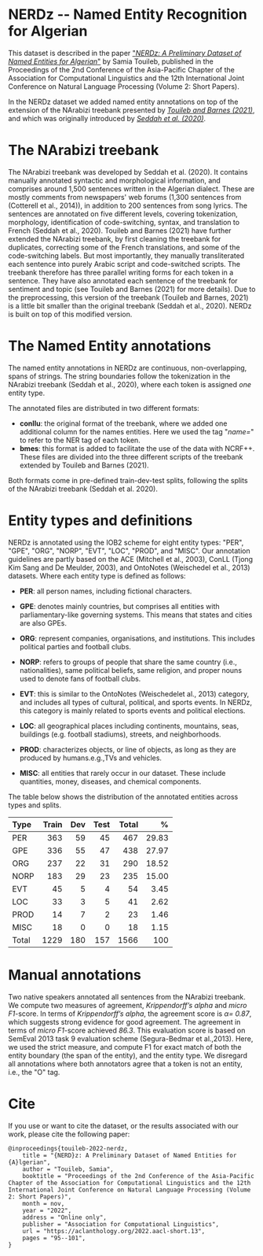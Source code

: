 # NERDz -- Named Entity Recognition for Algerian

This dataset is described in the paper ["*NERDz: A Preliminary Dataset of Named Entities for Algerian*"](https://aclanthology.org/2022.aacl-short.13/) by Samia Touileb, published in the Proceedings of the 2nd Conference of the Asia-Pacific Chapter of the Association for Computational Linguistics and the 12th International Joint Conference on Natural Language Processing (Volume 2: Short Papers). 

In the NERDz dataset we added named entity annotations on top of the extension of the NArabizi treebank presented by [*Touileb and Barnes (2021)*](https://aclanthology.org/2021.findings-acl.324/), and which was originally introduced by [*Seddah et al. (2020)*](https://aclanthology.org/2020.acl-main.107/).

# The NArabizi treebank

The NArabizi treebank was developed by Seddah et al. (2020). It contains manually annotated syntactic and morphological information,  and comprises around 1,500 sentences written in the Algerian dialect. These are mostly comments from newspapers' web forums (1,300 sentences from (Cotterell et al., 2014)),  in addition to 200 sentences from song lyrics.  The sentences are annotated on five different levels, covering tokenization, morphology, identification of code-switching, syntax, and translation to French (Seddah et al., 2020). Touileb and Barnes (2021) have further extended the NArabizi treebank, by first cleaning the treebank for duplicates, correcting some of the French translations, and some of the code-switching labels. But most importantly, they manually transliterated each sentence into purely Arabic script and code-switched scripts. The treebank therefore has three parallel writing forms for each token in a sentence. They have also annotated each sentence of the treebank for sentiment and topic (see Touileb and Barnes (2021) for more details).  Due to the preprocessing, this version of the treebank (Touileb and Barnes, 2021) is a little bit smaller than the original treebank (Seddah et al., 2020). NERDz is built on top of this modified version.

# The Named Entity annotations

The named entity annotations in NERDz are continuous, non-overlapping, spans of strings. The string boundaries follow the tokenization in the NArabizi treebank (Seddah et al., 2020),  where each token is assigned *one* entity type.  

The annotated files are distributed in two different formats:

- **conllu**: the original format of the treebank, where we added one additional column for the names entities. Here we used the tag "*name=*" to refer to the NER tag of each token.
- **bmes**: this format is added to facilitate the use of the data with NCRF++. These files are divided into the three different scripts of the treebank extended by Touileb and Barnes (2021). 

Both formats come in pre-defined train-dev-test splits, following the splits of the NArabizi treebank (Seddah et al. 2020).

# Entity types and definitions

NERDz is annotated using the IOB2 scheme for eight entity types: "PER", "GPE", "ORG", "NORP", "EVT", "LOC", "PROD", and "MISC". Our annotation guidelines are partly based on the ACE (Mitchell et al., 2003), ConLL (Tjong Kim Sang and De Meulder, 2003), and OntoNotes (Weischedel et al., 2013) datasets. Where each entity type is defined as follows:

- **PER**: all person names, including fictional characters.

- **GPE**: denotes mainly countries, but comprises all entities with parliamentary-like governing systems. This means that states and cities are also GPEs.

- **ORG**: represent companies, organisations, and institutions. This includes political parties and football clubs. 

- **NORP**: refers to groups of people that share the same country (i.e., nationalities), same political beliefs, same religion, and proper nouns used to denote fans of football clubs. 

- **EVT**: this is similar to the OntoNotes (Weischedelet al., 2013) category, and includes all types of cultural, political, and sports events. In NERDz, this category is mainly related to sports events and political elections.

- **LOC**: all geographical places including continents, mountains, seas, buildings (e.g. football stadiums), streets, and neighborhoods.

- **PROD**: characterizes objects, or line of objects, as long as they are produced by humans.e.g.,TVs and vehicles. 

- **MISC**: all entities that rarely occur in our dataset. These include quantities, money, diseases, and chemical components.

The table below shows the distribution of the annotated entities across types and splits.

| Type | Train | Dev | Test | Total | %| 
| :--- | ---: | ---: | ---: | ---: | ---: |
| PER | 363 | 59 | 45 | 467 | 29.83 |
| GPE | 336 | 55 | 47 |438 | 27.97 |
| ORG | 237 | 22 | 31 | 290 | 18.52 |
| NORP | 183 | 29 | 23 | 235 | 15.00 |
| EVT | 45 | 5 | 4 | 54 | 3.45 |
| LOC | 33 | 3 | 5 | 41 | 2.62 |
| PROD | 14 | 7 | 2 | 23 | 1.46 |
| MISC | 18 | 0 | 0 | 18 | 1.15 | 
| Total | 1229 | 180 | 157| 1566| 100 |

# Manual annotations

Two  native  speakers  annotated  all  sentences from the NArabizi treebank. We compute two measures of agreement, *Krippendorff’s alpha* and *micro F1*-score. In terms of *Krippendorff’s alpha*, the agreement score is *α= 0.87*, which suggests strong evidence for good agreement.  The agreement in terms of *micro F1*-score achieved *86.3*. This evaluation score is based on SemEval 2013 task 9 evaluation scheme (Segura-Bedmar et al.,2013). Here, we used the strict measure, and compute F1 for exact match of both the entity boundary (the span of the entity), and the entity type. We disregard all annotations where both annotators agree that a token is not an entity, i.e., the "O" tag. 

# Cite

If you use or want to cite the dataset, or the results associated with our work, please cite the following paper:

```
@inproceedings{touileb-2022-nerdz,
    title = "{NERD}z: A Preliminary Dataset of Named Entities for {A}lgerian",
    author = "Touileb, Samia",
    booktitle = "Proceedings of the 2nd Conference of the Asia-Pacific Chapter of the Association for Computational Linguistics and the 12th International Joint Conference on Natural Language Processing (Volume 2: Short Papers)",
    month = nov,
    year = "2022",
    address = "Online only",
    publisher = "Association for Computational Linguistics",
    url = "https://aclanthology.org/2022.aacl-short.13",
    pages = "95--101",
}
```
